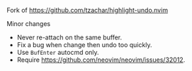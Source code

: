 Fork of https://github.com/tzachar/highlight-undo.nvim

Minor changes
* Never re-attach on the same buffer.
* Fix a bug when change then undo too quickly.
* Use `BufEnter` autocmd only.
* Require https://github.com/neovim/neovim/issues/32012.
